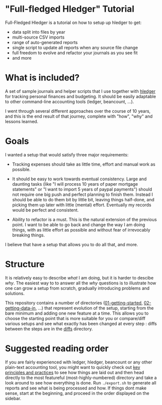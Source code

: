# "Full-fledged Hledger" Tutorial

Full-Fledged Hledger is a tutorial on how to setup up hledger to get:
- data split into files by year
- multi-source CSV imports
- range of auto-generated reports
- single script to update all reports when any source file change
- full freedom to evolve and refactor your journals as you see fit
- and more

# What is included?

A set of sample journals and helper scripts that I use together with [hledger](http://hledger.org) for tracking personal finances
and budgeting. It should be easily adaptable to other command-line accounting tools (ledger, beancount, ...).

I went through several different approaches over the course of 10 years, and this is the end result of that journey, complete with "how", "why" and lessons learned. 

# Goals

I wanted a setup that would satisfy three major requirements:

- Tracking expenses should take as little time, effort and manual work as possible.

- It should be easy to work towards eventual consistency. Large and
  daunting tasks (like "I will process 10 years of paper mortgage
  statements" or "I want to import 5 years of paypal payments") should
  not require one big push and perfect planning to finish them.
  Instead I should be able to do them bit by little bit, leaving
  things half-done, and picking them up later with little (mental)
  effort. Eventually my records would be perfect and consistent.

- Ability to refactor is a must. This is the natural extension of the
  previous point. I want to be able to go back and change the way I am
  doing things, with as little effort as possible and without fear of
  irrevocably breaking things. 

I believe that have a setup that allows you to do all that, and more.

# Structure

It is relatively easy to describe *what* I am doing, but it is harder
to descibe *why*. The easiest way to to answer all the *why* questions
is to illustrate how one can grow a setup from scratch, gradually
introducing problems and solutions.

This repository contains a number of directories
([01-getting-started](../tree/master/01-getting-started),
[02-getting-data-in](../tree/master/02-getting-data-in), ...) that
represent evolution of the setup, starting from the bare minimum and
adding one new feature at a time. This allows you to choose the
starting point that is more suitable for you or compare/diff various
setups and see what exactly has been changed at every step : diffs
between the steps are in the [diffs](../tree/master/diffs)
directory.

# Suggested reading order

If you are fairly experienced with ledger, hledger, beancount or any
other plain-text accounting tool, you might want to quickly check out
[key principles and practices](Key-principles-and-practices) to see
how things are laid out and then head directly to the most featureful
(most-highly-numbered) directory and take a look around to see how
everything is done. Run `./export.sh` to generate all reports and see
what is being processed and how. If things dont make sense, start at
the beginning, and proceed in the order displayed on the sidebar.
